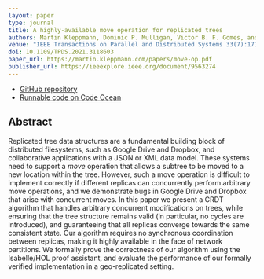 ```yaml
---
layout: paper
type: journal
title: A highly-available move operation for replicated trees
authors: Martin Kleppmann, Dominic P. Mulligan, Victor B. F. Gomes, and Alastair R. Beresford
venue: "IEEE Transactions on Parallel and Distributed Systems 33(7):1711–1724"
doi: 10.1109/TPDS.2021.3118603
paper_url: https://martin.kleppmann.com/papers/move-op.pdf
publisher_url: https://ieeexplore.ieee.org/document/9563274
---
```


* [GitHub repository](https://github.com/trvedata/move-op)
* [Runnable code on Code Ocean](https://codeocean.com/capsule/7339128/tree)

Abstract
--------

Replicated tree data structures are a fundamental building block of distributed filesystems, such as
Google Drive and Dropbox, and collaborative applications with a JSON or XML data model. These
systems need to support a *move* operation that allows a subtree to be moved to a new location
within the tree. However, such a move operation is difficult to implement correctly if different
replicas can concurrently perform arbitrary move operations, and we demonstrate bugs in Google Drive
and Dropbox that arise with concurrent moves. In this paper we present a CRDT algorithm that handles
arbitrary concurrent modifications on trees, while ensuring that the tree structure remains valid
(in particular, no cycles are introduced), and guaranteeing that all replicas converge towards the
same consistent state. Our algorithm requires no synchronous coordination between replicas, making
it highly available in the face of network partitions. We formally prove the correctness of our
algorithm using the Isabelle/HOL proof assistant, and evaluate the performance of our formally
verified implementation in a geo-replicated setting.
